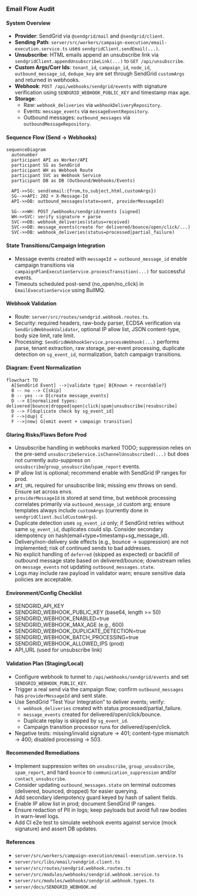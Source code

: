 ### Email Flow Audit

#### System Overview
- **Provider**: SendGrid via `@sendgrid/mail` and `@sendgrid/client`.
- **Sending Path**: `server/src/workers/campaign-execution/email-execution.service.ts` uses `sendgridClient.sendEmail(...)`.
- **Unsubscribe**: HTML emails append an unsubscribe link via `sendgridClient.appendUnsubscribeLink(...)` to `GET /api/unsubscribe`.
- **Custom Args/Corr Ids**: `tenant_id`, `campaign_id`, `node_id`, `outbound_message_id`, `dedupe_key` are set through SendGrid `customArgs` and returned in webhooks.
- **Webhook**: `POST /api/webhooks/sendgrid/events` with signature verification using `SENDGRID_WEBHOOK_PUBLIC_KEY` and timestamp max age.
- **Storage**:
  - Raw: `webhook_deliveries` via `webhookDeliveryRepository`.
  - Events: `message_events` via `messageEventRepository`.
  - Outbound messages: `outbound_messages` via `outboundMessageRepository`.

#### Sequence Flow (Send → Webhooks)
```mermaid
sequenceDiagram
  autonumber
  participant API as Worker/API
  participant SG as SendGrid
  participant WH as Webhook Route
  participant SVC as Webhook Service
  participant DB as DB (Outbound/Webhooks/Events)

  API->>SG: send(email:{from,to,subject,html,customArgs})
  SG-->>API: 202 + X-Message-Id
  API->>DB: outbound_messages(state=sent, providerMessageId)

  SG-->>WH: POST /webhooks/sendgrid/events [signed]
  WH->>SVC: verify signature + parse
  SVC->>DB: webhook_deliveries(status=received)
  SVC->>DB: message_events(create for delivered/bounce/open/click/...)
  SVC->>DB: webhook_deliveries(status=processed|partial_failure)
```

#### State Transitions/Campaign Integration
- Message events created with `messageId = outbound_message_id` enable campaign transitions via `campaignPlanExecutionService.processTransition(...)` for successful events.
- Timeouts scheduled post-send (no_open/no_click) in `EmailExecutionService` using BullMQ.

#### Webhook Validation
- Route: `server/src/routes/sendgrid.webhook.routes.ts`.
- Security: required headers, raw-body parser, ECDSA verification via `SendGridWebhookValidator`, optional IP allow list, JSON content-type, body size limit, rate limit.
- Processing: `SendGridWebhookService.processWebhook(...)` performs parse, tenant extraction, raw storage, per-event processing, duplicate detection on `sg_event_id`, normalization, batch campaign transitions.

#### Diagram: Event Normalization
```mermaid
flowchart TD
  A[SendGrid Event] -->|validate type| B{Known + recordable?}
  B -- no --> C[skip]
  B -- yes --> D[create message_events]
  D --> E[normalized types: delivered|bounce|dropped|open|click|spam|unsubscribe|resubscribe]
  D --> F[duplicate check by sg_event_id]
  F -->|dup| C
  F -->|new| G[emit event + campaign transition]
```

#### Glaring Risks/Flaws Before Prod
- Unsubscribe handling in webhooks marked TODO; suppression relies on the pre-send `unsubscribeService.isChannelUnsubscribed(...)` but does not currently auto-suppress on `unsubscribe`/`group_unsubscribe`/`spam_report` events.
- IP allow list is optional; recommend enable with SendGrid IP ranges for prod.
- `API_URL` required for unsubscribe link; missing env throws on send. Ensure set across envs.
- `providerMessageId` is stored at send time, but webhook processing correlates primarily via `outbound_message_id` custom arg; ensure templates always include `customArgs` (currently done in `sendgridClient.buildCustomArgs`).
- Duplicate detection uses `sg_event_id` only; if SendGrid retries without same `sg_event_id`, duplicates could slip. Consider secondary idempotency on hash(email+type+timestamp+sg_message_id).
- Delivery/non-delivery side effects (e.g., bounce → suppression) are not implemented; risk of continued sends to bad addresses.
- No explicit handling of `deferred` (skipped as expected) or backfill of outbound message state based on delivered/bounce; downstream relies on `message_events` not updating `outbound_messages.state`.
- Logs may include raw payload in validator warn; ensure sensitive data policies are acceptable.

#### Environment/Config Checklist
- SENDGRID_API_KEY
- SENDGRID_WEBHOOK_PUBLIC_KEY (base64, length >= 50)
- SENDGRID_WEBHOOK_ENABLED=true
- SENDGRID_WEBHOOK_MAX_AGE (e.g., 600)
- SENDGRID_WEBHOOK_DUPLICATE_DETECTION=true
- SENDGRID_WEBHOOK_BATCH_PROCESSING=true
- SENDGRID_WEBHOOK_ALLOWED_IPS (prod)
- API_URL (used for unsubscribe link)

#### Validation Plan (Staging/Local)
- Configure webhook to tunnel to `/api/webhooks/sendgrid/events` and set `SENDGRID_WEBHOOK_PUBLIC_KEY`.
- Trigger a real send via the campaign flow; confirm `outbound_messages` has `providerMessageId` and sent state.
- Use SendGrid “Test Your Integration” to deliver events; verify:
  - `webhook_deliveries` created with status processed/partial_failure.
  - `message_events` created for delivered/open/click/bounce.
  - Duplicate replay is skipped by `sg_event_id`.
  - Campaign transition processor runs for delivered/open/click.
- Negative tests: missing/invalid signature → 401; content-type mismatch → 400; disabled processing → 503.

#### Recommended Remediations
- Implement suppression writes on `unsubscribe`, `group_unsubscribe`, `spam_report`, and hard `bounce` to `communication_suppression` and/or `contact_unsubscribe`.
- Consider updating `outbound_messages.state` on terminal outcomes (delivered, bounced, dropped) for easier querying.
- Add secondary idempotency guard keyed by hash of salient fields.
- Enable IP allow list in prod; document SendGrid IP ranges.
- Ensure redaction of PII in logs; keep payloads but avoid full raw bodies in warn-level logs.
- Add CI e2e test to simulate webhook events against service (mock signature) and assert DB updates.

#### References
- `server/src/workers/campaign-execution/email-execution.service.ts`
- `server/src/libs/email/sendgrid.client.ts`
- `server/src/routes/sendgrid.webhook.routes.ts`
- `server/src/modules/webhooks/sendgrid.webhook.service.ts`
- `server/src/modules/webhooks/sendgrid.webhook.types.ts`
- `server/docs/SENDGRID_WEBHOOK.md`